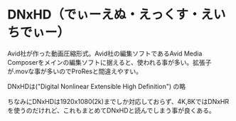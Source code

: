 # DNxHD（でぃーえぬ・えっくす・えいちでぃー）
Avid社が作った動画圧縮形式。Avid社の編集ソフトであるAvid Media Composerをメインの編集ソフトに据えると、使われる事が多い。拡張子が.movな事が多いのでProResと間違えやすい。

DNxHDは("Digital Nonlinear Extensible High Definition") の略

ちなみにDNxHDは1920x1080(2k)までしか対応しておらず、4K,8KではDNxHRを使うのだけれど、これもまとめてDNxHDと読んでしまう事が良くある。